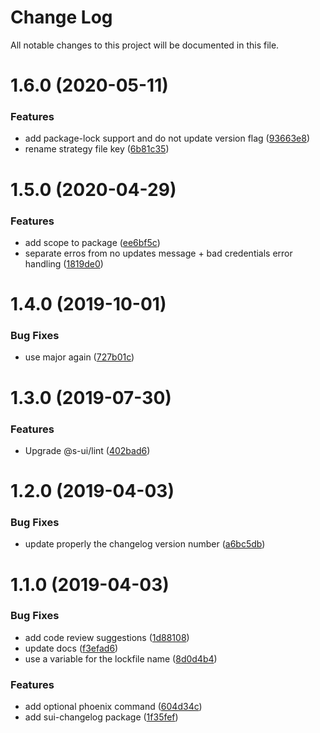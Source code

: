 # Change Log

All notable changes to this project will be documented in this file.

# 1.6.0 (2020-05-11)


### Features

* add package-lock support and do not update version flag ([93663e8](https://github.com/SUI-Components/sui/commit/93663e8bf970813953dbd6ed1616c5486de63faa))
* rename strategy file key ([6b81c35](https://github.com/SUI-Components/sui/commit/6b81c3517259d99a85ba0c5e29f7563994f17892))



# 1.5.0 (2020-04-29)


### Features

* add scope to package ([ee6bf5c](https://github.com/SUI-Components/sui/commit/ee6bf5cfc331e0ded58aaff9fe11999be8e06d26))
* separate erros from no updates message + bad credentials error handling ([1819de0](https://github.com/SUI-Components/sui/commit/1819de098b0a3dd66957389f8c9ebc9c3fdaf7ef))



# 1.4.0 (2019-10-01)


### Bug Fixes

* use major again ([727b01c](https://github.com/SUI-Components/sui/commit/727b01c7d11fb5d933938b216dfdf224b80dd59e))



# 1.3.0 (2019-07-30)


### Features

* Upgrade @s-ui/lint ([402bad6](https://github.com/SUI-Components/sui/commit/402bad69e776778d6f2e144fa1880512949ed9ee))



# 1.2.0 (2019-04-03)


### Bug Fixes

* update properly the changelog version number ([a6bc5db](https://github.com/SUI-Components/sui/commit/a6bc5dba0912b5ad0777a0957a57cc2acc6920e4))



# 1.1.0 (2019-04-03)


### Bug Fixes

* add code review suggestions ([1d88108](https://github.com/SUI-Components/sui/commit/1d8810815328dbf36db100a2a198ca6560d51585))
* update docs ([f3efad6](https://github.com/SUI-Components/sui/commit/f3efad6829583a05c438cfd257ba2913d18fbdfb))
* use a variable for the lockfile name ([8d0d4b4](https://github.com/SUI-Components/sui/commit/8d0d4b4dfbc1d19e05ff2109245f6c4f666685dd))


### Features

* add optional phoenix command ([604d34c](https://github.com/SUI-Components/sui/commit/604d34ca96c0716c61124125aaddf6b3124c217e))
* add sui-changelog package ([1f35fef](https://github.com/SUI-Components/sui/commit/1f35fefe003236ccd4db0b8f76f329486f028ca7))



